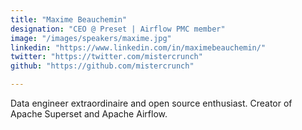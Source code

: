 ```yaml
---
title: "Maxime Beauchemin"
designation: "CEO @ Preset | Airflow PMC member"
image: "/images/speakers/maxime.jpg"
linkedin: "https://www.linkedin.com/in/maximebeauchemin/"
twitter: "https://twitter.com/mistercrunch"
github: "https://github.com/mistercrunch"

---
```



Data engineer extraordinaire and open source enthusiast. Creator of Apache Superset and Apache Airflow.